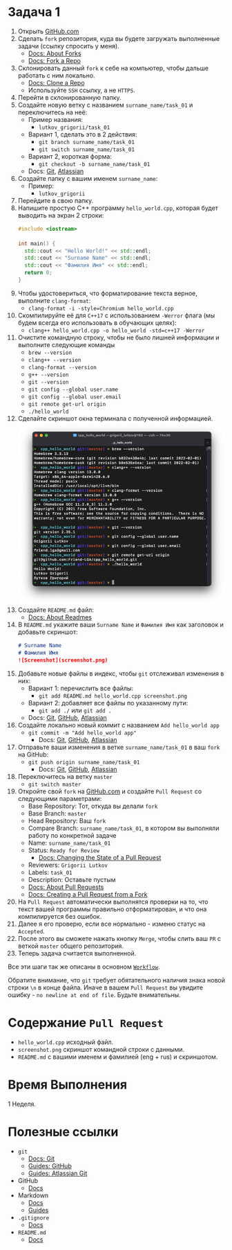 # Задача 1

1. Открыть [GitHub.com](github.com)
1. Сделать `fork` репозитория, куда вы будете загружать выполненные задачи (ссылку спросить у меня).
    - [Docs: About Forks](https://docs.github.com/en/github/collaborating-with-pull-requests/working-with-forks/about-forks)
    - [Docs: Fork a Repo](https://docs.github.com/en/get-started/quickstart/fork-a-repo)
1. Склонировать данный `fork` к себе на компьютер, чтобы дальше работать с ним локально.
    - [Docs: Clone a Repo](https://docs.github.com/en/repositories/creating-and-managing-repositories/cloning-a-repository)
    - Используйте `SSH` ссылку, а не `HTTPS`.
1. Перейти в склонированную папку.
1. Создайте новую ветку с названием `surname_name/task_01` и переключитесь на неё:
    - Пример названия:
      - `lutkov_grigorii/task_01`
    - Вариант 1, сделать это в 2 действия:
      - `git branch surname_name/task_01`
      - `git switch surname_name/task_01`
    - Вариант 2, короткая форма:
      - `git checkout -b surname_name/task_01`
    - Docs: [Git](https://git-scm.com/book/en/v2/Git-Branching-Branches-in-a-Nutshell), [Atlassian](https://www.atlassian.com/git/tutorials/using-branches)
1. Создайте папку с вашим именем `surname_name`:
    - Пример:
      - `lutkov_grigorii`
1. Перейдите в свою папку.
1. Напишите простую C++ программу `hello_world.cpp`, которая будет выводить на экран 2 строки:
    ```cpp
    #include <iostream>

    int main() {
      std::cout << "Hello World!" << std::endl;
      std::cout << "Surname Name" << std::endl;
      std::cout << "Фамилия Имя" << std::endl;
      return 0;
    }
    ```
1. Чтобы удостовериться, что форматирование текста верное, выполните `clang-format`:
    - `clang-format -i -style=Chromium hello_world.cpp`
1. Скомпилируйте её для `C++17` c использованием `-Werror` флага (мы будем всегда его использовать в обучающих целях):
    - `clang++ hello_world.cpp -o hello_world -std=c++17 -Werror`
1. Очистите командную строку, чтобы не было лишней информации и выполните следующие команды
    - `brew --version`
    - `clang++ --version`
    - `clang-format --version`
    - `g++ --version`
    - `git --version`
    - `git config --global user.name`
    - `git config --global user.email`
    - `git remote get-url origin`
    - `./hello_world`
1. Сделайте скриншот окна терминала с полученной информацией.
    ![Screenshot](screenshot.png)
1. Создайте `README.md` файл:
    - [Docs: About Readmes](https://docs.github.com/en/repositories/managing-your-repositorys-settings-and-features/customizing-your-repository/about-readmes)
1. В `README.md` укажите ваши `Surname Name` и `Фамилия Имя` как заголовок и добавьте скриншот:
    ```md
    # Surname Name
    # Фамилия Имя
    ![Screenshot](screenshot.png)
    ```
1. Добавьте новые файлы в индекс, чтобы `git` отслеживал изменения в них:
    - Вариант 1: перечислить все файлы:
        - `git add README.md hello_world.cpp screenshot.png`
    - Вариант 2: добавляет все файлы по указанному пути:
        - `git add ./` или `git add .`
    - Docs: [Git](https://git-scm.com/book/en/v2/Git-Basics-Recording-Changes-to-the-Repository), [GitHub](https://github.com/git-guides/git-add), [Atlassian](https://www.atlassian.com/git/tutorials/saving-changes)
1. Создайте локально новый коммит с названием `Add hello_world app`
    - `git commit -m "Add hello_world app"`
      - Docs: [Git](https://git-scm.com/book/en/v2/Git-Basics-Recording-Changes-to-the-Repository), [GitHub](https://github.com/git-guides/git-commit), [Atlassian](https://www.atlassian.com/git/tutorials/saving-changes/git-commit)
1. Отправьте ваши изменения в ветке `surname_name/task_01` в ваш `fork` на GitHub:
    - `git push origin surname_name/task_01`
      - Docs: [Git](https://git-scm.com/book/en/v2/Git-Basics-Working-with-Remotes), [GitHub](https://github.com/git-guides/git-push), [Atlassian](https://www.atlassian.com/git/tutorials/syncing/git-push)
1. Переключитесь на ветку `master`
    - `git switch master`
1. Откройте свой `fork` на [GitHub.com](github.com) и создайте `Pull Request` со следующими параметрами:
    - Base Repository: Тот, откуда вы делали `fork`
    - Base Branch: `master`
    - Head Repository: Ваш `fork`
    - Compare Branch: `surname_name/task_01`, в котором вы выполняли работу по конкретной задаче
    - Name: `surname_name/task_01`
    - Status: `Ready for Review`
      - [Docs: Changing the State of a Pull Request](https://docs.github.com/en/github/collaborating-with-pull-requests/proposing-changes-to-your-work-with-pull-requests/changing-the-stage-of-a-pull-request)
    - Reviewers: `Grigorii Lutkov`
    - Labels: `task_01`
    - Description: Оставьте пустым
    - [Docs: About Pull Requests](https://docs.github.com/en/github/collaborating-with-pull-requests/proposing-changes-to-your-work-with-pull-requests/about-pull-requests)
    - [Docs: Creating a Pull Request from a Fork](https://docs.github.com/en/github/collaborating-with-pull-requests/proposing-changes-to-your-work-with-pull-requests/creating-a-pull-request-from-a-fork)
1. На `Pull Request` автоматически выполнятся проверки на то, что текст вашей программы правильно отформатирован, и что она компилируется без ошибок.
1. Далее я его проверю, если все нормально - изменю статус на `Accepted`.
1. После этого вы сможете нажать кнопку `Merge`, чтобы слить ваш `PR` с веткой `master` общего репозитория.
1. Теперь задача считается выполненной.

Все эти шаги так же описаны в основном [`Workflow`](/workflow.md).

Обратите внимание, что `git` требует обятательного наличия знака новой строки `\n` в конце файла.
Иначе в вашем `Pull Request` вы увидите ошибку - `no newline at end of file`.
Будьте внимательны.

# Содержание `Pull Request`

- `hello_world.cpp` исходный файл.
- `screenshot.png` cкриншот командной строки с данными.
- `README.md` с вашими именем и фамилией (eng + rus) и скриншотом.

# Время Выполнения

1 Неделя.

# Полезные ссылки
- `git`
  - [Docs: Git](https://git-scm.com/doc)
  - [Guides: GitHub](https://github.com/git-guides/)
  - [Guides: Atlassian Git](https://www.atlassian.com/git)
- GitHub
  - [Docs](https://docs.github.com/en)
- Markdown
  - [Docs](https://docs.github.com/en/github/writing-on-github/getting-started-with-writing-and-formatting-on-github/basic-writing-and-formatting-syntax)
  - [Guides](https://guides.github.com/features/mastering-markdown/)
- `.gitignore`
  - [Docs](https://git-scm.com/docs/gitignore)
- `README.md`
  - [Docs](https://docs.github.com/en/repositories/managing-your-repositorys-settings-and-features/customizing-your-repository/about-readmes)
